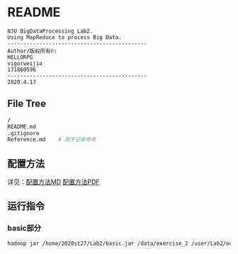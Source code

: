 # README

```wiki
NJU BigDataProcessing Lab2.
Using MapReduce to process Big Data.
--------------------------------------------
Author/版权所有©:
HELLORPG
vigorweijia
171860596
--------------------------------------------
2020.4.17
```



## File Tree

```bash
/
README.md
.gitignore
Reference.md	# 用于记录参考
```



## 配置方法

详见：[配置方法MD](./IDEA_Config.md) [配置方法PDF](./IDEA_Config.pdf)


## 运行指令

### basic部分
```bash
hadoop jar /home/2020st27/Lab2/basic.jar /data/exercise_2 /user/Lab2/output/basic
```